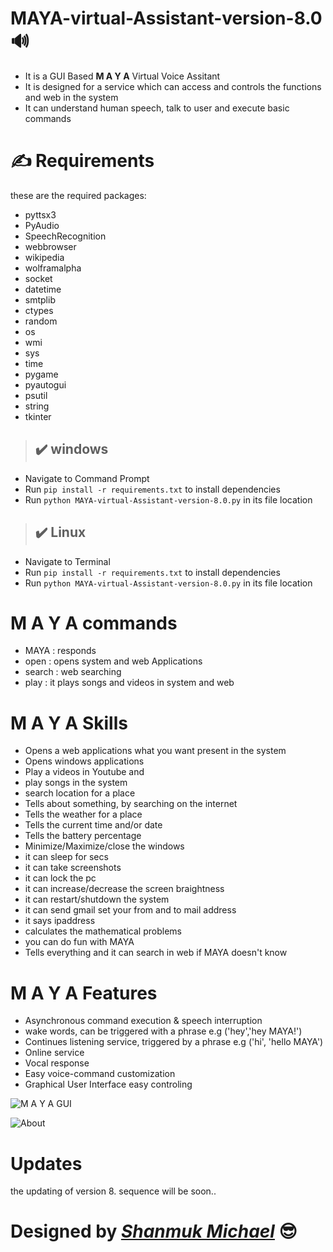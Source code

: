 # MAYA-virtual-Assistant-version-8.0  :loud_sound: 
* It is a GUI Based **M A Y A** Virtual Voice Assitant 
* It is designed for a service which can access and controls the functions and web in the system
* It can understand human speech, talk to user and execute basic commands
# :writing_hand: Requirements
these are the required packages:
- pyttsx3
- PyAudio
- SpeechRecognition
- webbrowser
- wikipedia
- wolframalpha
- socket
- datetime
- smtplib
- ctypes
- random
- os
- wmi
- sys
- time
- pygame
- pyautogui
- psutil
- string
- tkinter 
> ## :heavy_check_mark: windows 
* Navigate to Command Prompt
* Run  ```pip install -r requirements.txt``` to install dependencies
* Run ```python MAYA-virtual-Assistant-version-8.0.py``` in its file location
> ## :heavy_check_mark: Linux
- Navigate to Terminal
- Run ```pip install -r requirements.txt``` to install dependencies
- Run ```python MAYA-virtual-Assistant-version-8.0.py``` in its file location
# M A Y A commands
- MAYA   : responds
- open   : opens system and web Applications 
- search : web searching
- play   : it plays songs and videos in system and web
# M A Y A Skills
- Opens a web applications what you want present in the system
- Opens windows applications
- Play a videos in Youtube and 
- play songs in the system
- search location for a place
- Tells about something, by searching on the internet 
- Tells the weather for a place 
- Tells the current time and/or date 
- Tells the battery percentage
- Minimize/Maximize/close the windows
- it can sleep for secs
- it can take screenshots
- it can lock the pc
- it can increase/decrease the screen braightness 
- it can restart/shutdown the system
- it can send gmail set your from and to mail address
- it says ipaddress
- calculates the mathematical problems
- you can do fun with MAYA
- Tells everything and it can search in web if MAYA doesn't know
# M A Y A Features
- Asynchronous command execution & speech interruption
- wake words, can be triggered with a phrase e.g ('hey','hey MAYA!')
- Continues listening service, triggered by a phrase e.g ('hi', 'hello MAYA')
- Online service
- Vocal response
- Easy voice-command customization
- Graphical User Interface easy controling

![M A Y A GUI](https://user-images.githubusercontent.com/55943851/77429460-b17bf380-6dff-11ea-9a51-47488b127b70.png)

![About](https://user-images.githubusercontent.com/55943851/77429640-fb64d980-6dff-11ea-950d-8c6d6c40822d.png)
# Updates
the updating of version 8. sequence will be soon..
# Designed by **_[Shanmuk Michael](https://www.google.com/search?q=Shanmuk+Michael&rlz=1C1GCEA_enIN857IN857&oq=Shanmuk+Michael&aqs=chrome..69i57j69i60l3.9741j0j8&sourceid=chrome&ie=UTF-8)_** :sunglasses:


